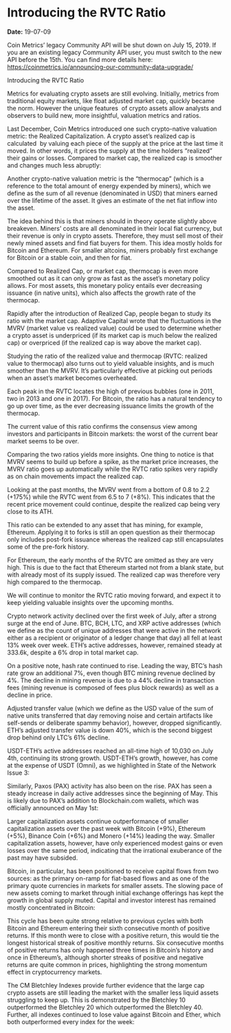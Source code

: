 # Introducing the RVTC Ratio

**Date:** 19-07-09

Coin Metrics’ legacy Community API will be shut down on July 15, 2019. If you are an existing legacy Community API user, you must switch to the new API before the 15th. You can find more details here: https://coinmetrics.io/announcing-our-community-data-upgrade/

Introducing the RVTC Ratio

Metrics for evaluating crypto assets are still evolving. Initially, metrics from traditional equity markets, like float adjusted market cap, quickly became the norm. However the unique features  of crypto assets allow analysts and observers to build new, more insightful, valuation metrics and ratios.

Last December, Coin Metrics introduced one such crypto-native valuation metric: the Realized Capitalization. A crypto asset’s realized cap is calculated  by valuing each piece of the supply at the price at the last time it moved. In other words, it prices the supply at the time holders “realized” their gains or losses. Compared to market cap, the realized cap is smoother and changes much less abruptly:

Another crypto-native valuation metric is the “thermocap” (which is a reference to the total amount of energy expended by miners), which we define as the sum of all revenue (denominated in USD) that miners earned over the lifetime of the asset. It gives an estimate of the net fiat inflow into the asset.

The idea behind this is that miners should in theory operate slightly above breakeven. Miners’ costs are all denominated in their local fiat currency, but their revenue is only in crypto assets. Therefore, they must sell most of their newly mined assets and find fiat buyers for them. This idea mostly holds for Bitcoin and Ethereum. For smaller altcoins, miners probably first exchange for Bitcoin or a stable coin, and then for fiat.

Compared to Realized Cap, or market cap, thermocap is even more smoothed out as it can only grow as fast as the asset’s monetary policy allows. For most assets, this monetary policy entails ever decreasing issuance (in native units), which also affects the growth rate of the thermocap.

Rapidly after the introduction of Realized Cap, people began to study its ratio with the market cap. Adaptive Capital wrote that the fluctuations in the MVRV (market value vs realized value) could be used to determine whether a crypto asset is underpriced (if its market cap is much below the realized cap) or overpriced (if the realized cap is way above the market cap).

Studying the ratio of the realized value and thermocap (RVTC: realized value to thermocap) also turns out to yield valuable insights, and is much smoother than the MVRV. It’s particularly effective at picking out periods when an asset’s market becomes overheated.

Each peak in the RVTC locates the high of previous bubbles (one in 2011, two in 2013 and one in 2017). For Bitcoin, the ratio has a natural tendency to go up over time, as the ever decreasing issuance limits the growth of the thermocap.

The current value of this ratio confirms the consensus view among investors and participants in Bitcoin markets: the worst of the current bear market seems to be over.

Comparing the two ratios yields more insights. One thing to notice is that MVRV seems to build up before a spike, as the market price increases, the MVRV ratio goes up automatically while the RVTC ratio spikes very rapidly as on chain movements impact the realized cap.

Looking at the past months, the MVRV went from a bottom of 0.8 to 2.2 (+175%) while the RVTC went from 6.5 to 7 (+8%). This indicates that the recent price movement could continue, despite the realized cap being very close to its ATH.

This ratio can be extended to any asset that has mining, for example, Ethereum. Applying it to forks is still an open question as their thermocap only includes post-fork issuance whereas the realized cap still encapsulates some of the pre-fork history.

For Ethereum, the early months of the RVTC are omitted as they are very high. This is due to the fact that Ethereum started not from a blank state, but with already most of its supply issued. The realized cap was therefore very high compared to the thermocap.

We will continue to monitor the RVTC ratio moving forward, and expect it to keep yielding valuable insights over the upcoming months.

Crypto network activity declined over the first week of July, after a strong surge at the end of June. BTC, BCH, LTC, and XRP active addresses (which we define as the count of unique addresses that were active in the network either as a recipient or originator of a ledger change that day) all fell at least 13% week over week. ETH’s active addresses, however, remained steady at 333.6k, despite a 6% drop in total market cap.

On a positive note, hash rate continued to rise. Leading the way, BTC’s hash rate grow an additional 7%, even though BTC mining revenue declined by 4%. The decline in mining revenue is due to a 44% decline in transaction fees (mining revenue is composed of fees plus block rewards) as well as a decline in price.

Adjusted transfer value (which we define as the USD value of the sum of native units transferred that day removing noise and certain artifacts like self-sends or deliberate spammy behavior), however, dropped significantly. ETH’s adjusted transfer value is down 40%, which is the second biggest drop behind only LTC’s 61% decline.

USDT-ETH’s active addresses reached an all-time high of 10,030 on July 4th, continuing its strong growth. USDT-ETH’s growth, however, has come at the expense of USDT (Omni), as we highlighted in State of the Network Issue 3:

Similarly, Paxos (PAX) activity has also been on the rise. PAX has seen a steady increase in daily active addresses since the beginning of May. This is likely due to PAX’s addition to Blockchain.com wallets, which was officially announced on May 1st:

Larger capitalization assets continue outperformance of smaller capitalization assets over the past week with Bitcoin (+9%), Ethereum (+5%), Binance Coin (+6%) and Monero (+14%) leading the way. Smaller capitalization assets, however, have only experienced modest gains or even losses over the same period, indicating that the irrational exuberance of the past may have subsided.

Bitcoin, in particular, has been positioned to receive capital flows from two sources: as the primary on-ramp for fiat-based flows and as one of the primary quote currencies in markets for smaller assets. The slowing pace of new assets coming to market through initial exchange offerings has kept the growth in global supply muted. Capital and investor interest has remained mostly concentrated in Bitcoin:

This cycle has been quite strong relative to previous cycles with both Bitcoin and Ethereum entering their sixth consecutive month of positive returns. If this month were to close with a positive return, this would tie the longest historical streak of positive monthly returns. Six consecutive months of positive returns has only happened three times in Bitcoin’s history and once in Ethereum’s, although shorter streaks of positive and negative returns are quite common in prices, highlighting the strong momentum effect in cryptocurrency markets.

The CM Bletchley Indexes provide further evidence that the large cap crypto assets are still leading the market with the smaller less liquid assets struggling to keep up. This is demonstrated by the Bletchley 10 outperformed the Bletchley 20 which outperformed the Bletchley 40. Further, all indexes continued to lose value against Bitcoin and Ether, which both outperformed every index for the week:
